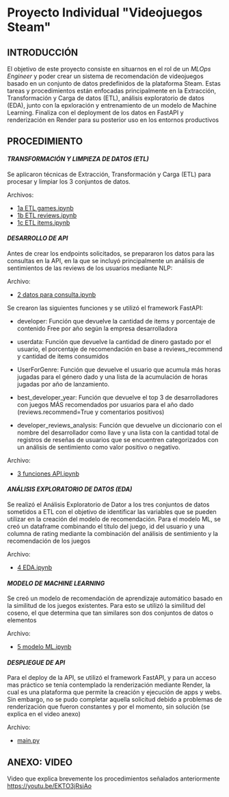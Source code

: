 # Proyecto Individual "Videojuegos Steam"

## INTRODUCCIÓN
El objetivo de este proyecto consiste en situarnos en el rol de un *MLOps Engineer* y poder crear un sistema de recomendación de videojuegos basado en un conjunto de datos predefinidos de la plataforma Steam. Estas tareas y procedimientos están enfocadas principalmente en la Extracción, Transformación y Carga de datos (ETL), análisis exploratorio de datos (EDA), junto con la epxloración y entrenamiento de un modelo de Machine Learning. Finaliza con el deployment de los datos en FastAPI y renderización en Render para su posterior uso en los entornos productivos

## PROCEDIMIENTO
#### *TRANSFORMACIÓN Y LIMPIEZA DE DATOS (ETL)*
Se aplicaron técnicas de Extracción, Transformación y Carga (ETL) para procesar y limpiar los 3 conjuntos de datos. 

Archivos: 
- [1a ETL games.ipynb](https://github.com/cristobalqv/PI_videojuegos_Steam/blob/main/JupyterNotebooks/1a%20ETL%20games.ipynb "1a ETL games.ipynb")
- [1b ETL reviews.ipynb](https://github.com/cristobalqv/PI_videojuegos_Steam/blob/main/JupyterNotebooks/1b%20ETL%20reviews.ipynb "1b ETL reviews.ipynb")
- [1c ETL items.ipynb](https://github.com/cristobalqv/PI_videojuegos_Steam/blob/main/JupyterNotebooks/1c%20ETL%20items.ipynb "1c ETL items.ipynb")


#### *DESARROLLO DE API*
Antes de crear los endpoints solicitados, se prepararon los datos para las consultas en la API, en la que se incluyó principalmente un análisis de sentimientos de las reviews de los usuarios mediante NLP:

Archivo: 
- [2 datos para consulta.ipynb](https://github.com/cristobalqv/PI_videojuegos_Steam/blob/main/JupyterNotebooks/2%20datos%20para%20consulta.ipynb "2 datos para consulta.ipynb")

Se crearon las siguientes funciones y se utilizó el framework FastAPI:

- developer: Función que devuelve la cantidad de items y porcentaje de contenido Free por año según la empresa desarrolladora

- userdata: Función que devuelve la cantidad de dinero gastado por el usuario, el porcentaje de recomendación en base a reviews_recommend y cantidad de items consumidos

- UserForGenre: Función que devuelve el usuario que acumula más horas jugadas para el género dado y una lista de la acumulación de horas jugadas por año de lanzamiento.

- best_developer_year: Función que devuelve el top 3 de desarrolladores con juegos MÁS recomendados por usuarios para el año dado (reviews.recommend=True y comentarios positivos)

- developer_reviews_analysis: Función que devuelve un diccionario con el nombre del desarrollador como llave y una lista con la cantidad total de registros de reseñas de usuarios que se encuentren categorizados con un análisis de sentimiento como valor positivo o negativo.

Archivo: 
- [3 funciones API.ipynb](https://github.com/cristobalqv/PI_videojuegos_Steam/blob/main/JupyterNotebooks/3%20funciones%20API.ipynb "3 funciones API.ipynb")


#### *ANÁLISIS EXPLORATORIO DE DATOS (EDA)*
Se realizó el Análisis Exploratorio de Dator a los tres conjuntos de datos sometidos a ETL con el objetivo de identificar las variables que se pueden utilizar en la creación del modelo de recomendación. Para el modelo ML, se creó un dataframe combinando el título del juego, id del usuario y una columna de rating mediante la combinación del análisis de sentimiento y la recomendación de los juegos

Archivo:
- [4 EDA.ipynb](https://github.com/cristobalqv/PI_videojuegos_Steam/blob/main/JupyterNotebooks/4%20EDA.ipynb "4 EDA.ipynb")

#### *MODELO DE MACHINE LEARNING*
Se creó un modelo de recomendación de aprendizaje automático basado en la similitud de los juegos existentes. Para esto se utilizó la similitud del coseno, el que determina que tan similares son dos conjuntos de datos o elementos

Archivo:
- [5 modelo ML.ipynb](https://github.com/cristobalqv/PI_videojuegos_Steam/blob/main/JupyterNotebooks/5%20modelo%20ML.ipynb "5 modelo ML.ipynb")


#### *DESPLIEGUE DE API*
Para el deploy de la API, se utilizó el framework FastAPI, y para un acceso mas práctico se tenía contemplado la renderización mediante Render, la cual es una plataforma que permite la creación y ejecución de apps y webs. Sin embargo, no se pudo completar aquella solicitud debido a problemas de renderización que fueron constantes y por el momento, sin solución (se explica en el video anexo)

Archivo:
- [main.py](https://github.com/cristobalqv/PI_videojuegos_Steam/blob/main/main.py "main.py")


## ANEXO: VIDEO
Video que explica brevemente los procedimientos señalados anteriormente
https://youtu.be/EKTO3jRsiAo
